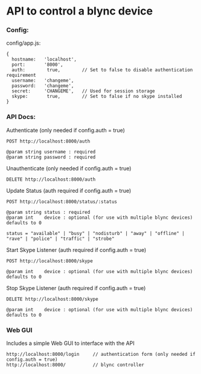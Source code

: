 API to control a blync device
===

### Config:

config/app.js:

    {
      hostname:   'localhost',
      port:       '8000',
      auth:        true,        // Set to false to disable authentication requirement
      username:   'changeme',
      password:   'changeme',
      secret:     'CHANGEME',   // Used for session storage
      skype:       true,        // Set to false if no skype installed
    }

### API Docs:

Authenticate (only needed if config.auth = true)

    POST http://localhost:8000/auth

    @param string username : required
    @param string password : required

Unauthenticate (only needed if config.auth = true)

    DELETE http://localhost:8000/auth

Update Status (auth required if config.auth = true)

    POST http://localhost:8000/status/:status

    @param string status : required
    @param int    device : optional (for use with multiple blync devices) defaults to 0

    status = "available" | "busy" | "nodisturb" | "away" | "offline" | "rave" | "police" | "traffic" | "strobe"

Start Skype Listener (auth required if config.auth = true)

    POST http://localhost:8000/skype

    @param int    device : optional (for use with multiple blync devices) defaults to 0

Stop Skype Listener (auth required if config.auth = true)

    DELETE http://localhost:8000/skype

    @param int    device : optional (for use with multiple blync devices) defaults to 0

### Web GUI

Includes a simple Web GUI to interface with the API

    http://localhost:8000/login     // authentication form (only needed if config.auth = true)
    http://localhost:8000/          // blync controller
